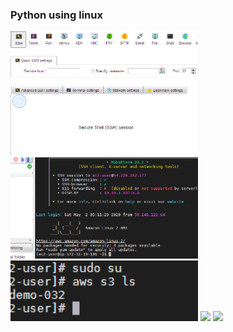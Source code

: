 ### Python using linux 


<img src="/Images/mobo.png" width="300">



<img src="Images/mobo1.png" width="300">



<img src="Images/mobo2.png" width="300">

<img src="Images/mobo3" width="300">

<img src="Images/mobo4" width="300">
